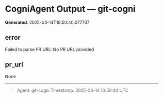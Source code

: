 # CogniAgent Output — git-cogni

**Generated**: 2025-04-14T10:50:40.077707

## error
Failed to parse PR URL: No PR URL provided

## pr_url
None

---
> Agent: git-cogni
> Timestamp: 2025-04-14 10:50:40 UTC